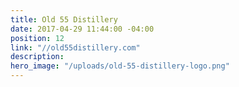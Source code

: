 ```yaml
---
title: Old 55 Distillery
date: 2017-04-29 11:44:00 -04:00
position: 12
link: "//old55distillery.com"
description:
hero_image: "/uploads/old-55-distillery-logo.png"
---
```



